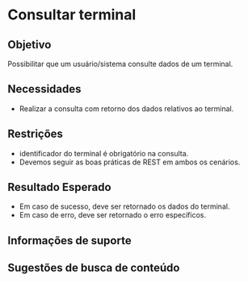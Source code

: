 # Consultar terminal

## Objetivo

Possibilitar que um usuário/sistema consulte dados de um terminal.

## Necessidades

- Realizar a consulta com retorno dos dados relativos ao terminal.

## Restrições

- identificador do terminal é obrigatório na consulta.
- Devemos seguir as boas práticas de REST em ambos os cenários.

## Resultado Esperado

- Em caso de sucesso, deve ser retornado os dados do terminal.
- Em caso de erro, deve ser retornado o erro específicos.

## Informações de suporte

## Sugestões de busca de conteúdo
